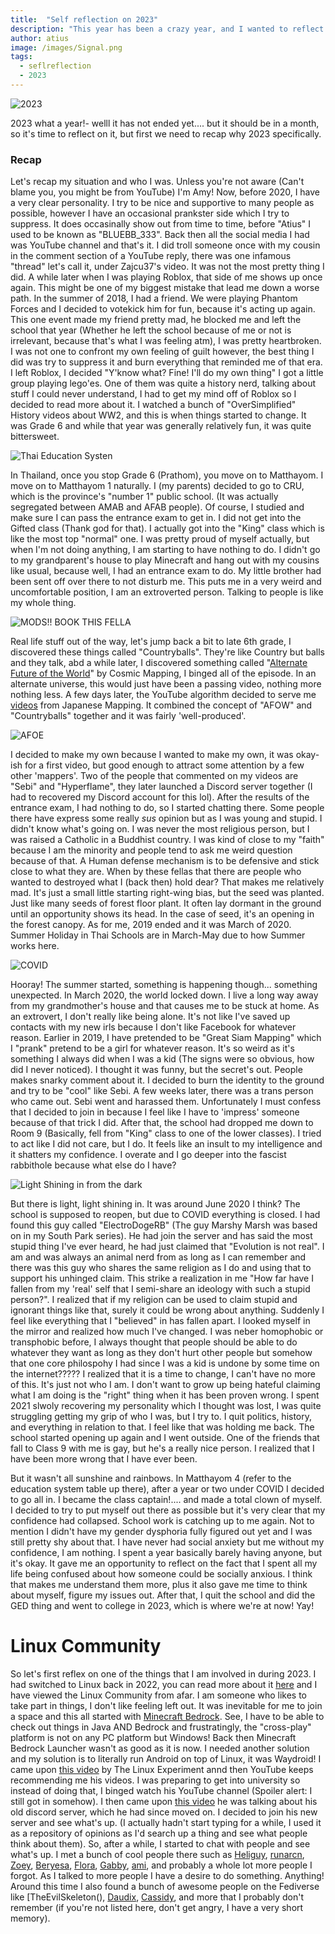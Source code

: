 ```yaml
---
title:  "Self reflection on 2023"
description: "This year has been a crazy year, and I wanted to reflect my thoughts on it"
author: atius
image: /images/Signal.png
tags:
  - seflreflection
  - 2023
---
```


![2023](/images/2023.png)

2023 what a year!- welll it has not ended yet.... but it should be in a month, so it's time to reflect on it, but first we need to recap why 2023 specifically.

### Recap

Let's recap my situation and who I was. Unless you're not aware (Can't blame you, you might be from YouTube) I'm Amy! Now, before 2020, I have a very clear personality. I try to be nice and supportive to many people as possible, however I have an occasional prankster side which I try to suppress. It does occasinally show out from time to time, before "Atius" I used to be known as "BLUEBB_333". Back then all the social media I had was YouTube channel and that's it. I did troll someone once with my cousin in the comment section of a YouTube reply, there was one infamous "thread" let's call it, under Zajcu37's video. It was not the most pretty thing I did. A while later when I was playing Roblox, that side of me shows up once again. This might be one of my biggest mistake that lead me down a worse path. In the summer of 2018, I had a friend. We were playing Phantom Forces and I decided to votekick him for fun, because it's acting up again. This one event made my friend pretty mad, he blocked me and left the school that year (Whether he left the school because of me or not is irrelevant, because that's what I was feeling atm), I was pretty heartbroken. I was not one to confront my own feeling of guilt however, the best thing I did was try to suppress it and burn everything that reminded me of that era. I left Roblox, I decided "Y'know what? Fine! I'll do my own thing" I got a little group playing lego'es. One of them was quite a history nerd, talking about stuff I could never understand, I had to get my mind off of Roblox so I decided to read more about it. I watched a bunch of "OverSimplified" History videos about WW2, and this is when things started to change. It was Grade 6 and while that year was generally relatively fun, it was quite bittersweet. 

![Thai Education Systen](/images/Education.png)

In Thailand, once you stop Grade 6 (Prathom), you move on to Matthayom. I move on to Matthayom 1 naturally. I (my parents) decided to go to CRU, which is the province's "number 1" public school. (It was actually segregated between AMAB and AFAB people). Of course, I studied and make sure I can pass the entrance exam to get in. I did not get into the Gifted class (Thank god for that). I actually got into the "King" class which is like the most top "normal" one. I was pretty proud of myself actually, but when I'm not doing anything, I am starting to have nothing to do. I didn't go to my grandparent's house to play Minecraft and hang out with my cousins like usual, because well, I had an entrance exam to do. My little brother had been sent off over there to not disturb me. This puts me in a very weird and uncomfortable position, I am an extroverted person. Talking to people is like my whole thing.

![MODS!! BOOK THIS FELLA](/images/noidea.png)

Real life stuff out of the way, let's jump back a bit to late 6th grade, I discovered these things called "Countryballs". They're like Country but balls and they talk, abd a while later, I discovered something called "[Alternate Future of the World](https://www.youtube.com/playlist?list=PLM8MOe2tQUyMUxch65t0m5kzljmJYH8NA)" by Cosmic Mapping, I binged all of the episode. In an alternate universe, this would just have been a passing video, nothing more nothing less. A few days later, the YouTube algorithm decided to serve me [videos](https://www.youtube.com/playlist?list=PLYZO2Y_ZXiKiYy1ilgbVGsKK1wKy90oiv) from Japanese Mapping. It combined the concept of "AFOW" and "Countryballs" together and it was fairly 'well-produced'.

![AFOE](/images/afoe.png)

I decided to make my own because I wanted to make my own, it was okay-ish for a first video, but good enough to attract some attention by a few other 'mappers'. Two of the people that commented on my videos are "Sebi" and "Hyperflame", they later launched a Discord server together (I had to recovered my Discord account for this lol). After the results of the entrance exam, I had nothing to do, so I started chatting there. Some people there have express some really *sus* opinion but as I was young and stupid. I didn't know what's going on. I was never the most religious person, but I was raised a Catholic in a Buddhist country. I was kind of close to my "faith" because I am the minority and people tend to ask me weird question because of that. A Human defense mechanism is to be defensive and stick close to what they are. When by these fellas that there are people who wanted to destroyed what I (back then) hold dear? That makes me relatively mad. It's just a small little starting right-wing bias, but the seed was planted. Just like many seeds of forest floor plant. It often lay dormant in the ground until an opportunity shows its head. In the case of seed, it's an opening in the forest canopy. As for me, 2019 ended and it was March of 2020. Summer Holiday in Thai Schools are in March-May due to how Summer works here.

![COVID](/images/covid.jpg)

Hooray! The summer started, something is happening though... something unexpected. In March 2020, the world locked down. I live a long way away from my grandmother's house and that causes me to be stuck at home. As an extrovert, I don't really like being alone. It's not like I've saved up contacts with my new irls because I don't like Facebook for whatever reason. Earlier in 2019, I have pretended to be "Great Siam Mapping" which I "prank" pretend to be a girl for whatever reason. It's so weird as it's something I always did when I was a kid (The signs were so obvious, how did I never noticed). I thought it was funny, but the secret's out. People makes snarky comment about it. I decided to burn the identity to the ground and try to be "cool" like Sebi. A few weeks later, there was a trans person who came out. Sebi went and harassed them. Unfortunately I must confess that I decided to join in because I feel like I have to 'impress' someone because of that trick I did. After that, the school had dropped me down to Room 9 (Basically, fell from "King" class to one of the lower classes). I tried to act like I did not care, but I do. It feels like an insult to my intelligence and it shatters my confidence. I overate and I go deeper into the fascist rabbithole because what else do I have? 

![Light Shining in from the dark](/images/2020-07-12_17.29.36.png)

But there is light, light shining in. It was around June 2020 I think? The school is supposed to reopen, but due to COVID everything is closed. I had found this guy called "ElectroDogeRB" (The guy Marshy Marsh was based on in my South Park series). He had join the server and has said the most stupid thing I've ever heard, he had just claimed that "Evolution is not real". I am and was always an animal nerd from as long as I can remember and there was this guy who shares the same religion as I do and using that to support his unhinged claim. This strike a realization in me "How far have I fallen from my 'real' self that I semi-share an ideology with such a stupid person?". I realized that if my religion can be used to claim stupid and ignorant things like that, surely it could be wrong about anything. Suddenly I feel like everything that I "believed" in has fallen apart. I looked myself in the mirror and realized how much I've changed. I was neber homophobic or transphobic before, I always thought that people should be able to do whatever they want as long as they don't hurt other people but somehow that one core philospohy I had since I was a kid is undone by some time on the internet????? I realized that it is a time to change, I can't have no more of this. It's just not who I am. I don't want to grow up being hateful claiming what I am doing is the "right" thing when it has been proven wrong. I spent 2021 slwoly recovering my personality which I thought was lost, I was quite struggling getting my grip of who I was, but I try to. I quit politics, history, and everything in relation to that. I feel like that was holding me back. The school started opening up again and I went outside. One of the friends that fall to Class 9 with me is gay, but he's a really nice person. I realized that I have been more wrong that I have ever been. 

But it wasn't all sunshine and rainbows. In Matthayom 4 (refer to the education system table up there), after a year or two under COVID I decided to go all in. I became the class captain!.... and made a total clown of myself. I decided to try to put myself out there as possible but it's very clear that my confidence had collapsed. School work is catching up to me again. Not to mention I didn't have my gender dysphoria fully figured out yet and I was still pretty shy about that. I have never had social anxiety but me without my confidence, I am nothing. I spent a year basically barely having anyone, but it's okay. It gave me an opportunity to reflect on the fact that I spent all my life being confused about how someone could be socially anxious. I think that makes me understand them more, plus it also gave me time to think about myself, figure my issues out. After that, I quit the school and did the GED thing and went to college in 2023, which is where we're at now! Yay!

# Linux Community

So let's first reflex on one of the things that I am involved in during 2023. I had switched to Linux back in 2022, you can read more about it [here](https://atiusamy.github.io/switched-to-linux/) and I have viewed the Linux Community from afar. I am someone who likes to take part in things, I don't like feeling left out. It was inevitable for me to join a space and this all started with [Minecraft Bedrock](https://atiusamy.github.io/minecraft-bedrock/). See, I have to be able to check out things in Java AND Bedrock and frustratingly, the "cross-play" platform is not on any PC platform but Windows! Back then Minecraft Bedrock Launcher wasn't as good as it is now. I needed another solution and my solution is to literally run Android on top of Linux, it was Waydroid! I came upon [this video](https://www.youtube.com/watch?v=dV7zFHIWxBU) by The Linux Experiment annd then YouTube keeps recommending me his videos. I  was preparing to get into university so instead of doing that, I binged watch his YouTube channel (Spoiler  alert: I still got in somehow). I then came upon [this video](https://www.youtube.com/watch?v=8xZUdYvt1zM) he was talking about his old discord server, which he had since moved on. I decided to join his new server and see what's up. (I actually hadn't start typing for a while, I used it as a repository of opinions as I'd search up a thing and see what people think about them). So, after a while, I started to chat with people and see what's up. I met a bunch of cool people there such as [Heliguy](), [runarcn](), [Zoey](), [Beryesa](), [Flora](), [Gabby](), [ami](), and probably a whole lot more people I forgot. As I talked to more people I have a desire to do something. Anything! Around this time I also found a bunch of awesome people on the Fediverse like [TheEvilSkeleton(), [Daudix](), [Cassidy](), and more that I probably don't remember (if you're not listed here, don't get angry, I have a very short memory).



